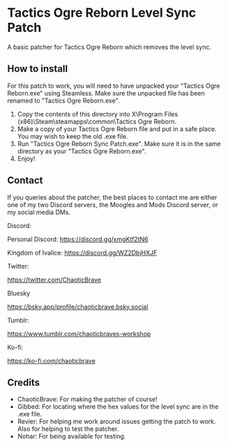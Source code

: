 # Tactics Ogre Reborn Level Sync Patch
A basic patcher for Tactics Ogre Reborn which removes the level sync.
## How to install
For this patch to work, you will need to have unpacked your "Tactics Ogre Reborn.exe" using Steamless. Make sure the unpacked file has been renamed to "Tactics Ogre Reborn.exe".

1) Copy the contents of this directory into X\Program Files (x86)\Steam\steamapps\common\Tactics Ogre Reborn.
2) Make a copy of your Tactics Ogre Reborn file and put in a safe place. You may wish to keep the old .exe file. 
3) Run "Tactics Ogre Reborn Sync Patch.exe". Make sure it is in the same directory as your "Tactics Ogre Reborn.exe".
4) Enjoy!
## Contact
If you queries about the patcher, the best places to contact me are either one of my two Discord servers, the Moogles and Mods Discord server, or my social media DMs.

Discord:

Personal Discord: https://discord.gg/xmgKtf2tN6

Kingdom of Ivalice: https://discord.gg/WZ2DbjHXJF

Twitter:

https://twitter.com/ChaoticBrave

Bluesky

https://bsky.app/profile/chaoticbrave.bsky.social

Tumblr:

https://www.tumblr.com/chaoticbraves-workshop

Ko-fi:

https://ko-fi.com/chaoticbrave
## Credits
- ChaoticBrave: For making the patcher of course!
- Gibbed: For locating where the hex values for the level sync are in the .exe file.
- Revier: For helping me work around issues getting the patch to work. Also for helping to test the patcher.
- Nohar: For being available for testing.
